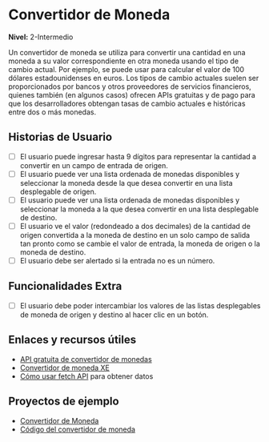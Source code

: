 # Convertidor de Moneda  
**Nivel:** 2-Intermedio  
  
Un convertidor de moneda se utiliza para convertir una cantidad en una moneda a su valor correspondiente en otra moneda usando el tipo de cambio actual. Por ejemplo, se puede usar para calcular el valor de 100 dólares estadounidenses en euros. Los tipos de cambio actuales suelen ser proporcionados por bancos y otros proveedores de servicios financieros, quienes también (en algunos casos) ofrecen APIs gratuitas y de pago para que los desarrolladores obtengan tasas de cambio actuales e históricas entre dos o más monedas.  
  
## Historias de Usuario  
  
-   [ ] El usuario puede ingresar hasta 9 dígitos para representar la cantidad a convertir en un campo de entrada de origen.  
-   [ ] El usuario puede ver una lista ordenada de monedas disponibles y seleccionar la moneda desde la que desea convertir en una lista desplegable de origen.  
-   [ ] El usuario puede ver una lista ordenada de monedas disponibles y seleccionar la moneda a la que desea convertir en una lista desplegable de destino.  
-   [ ] El usuario ve el valor (redondeado a dos decimales) de la cantidad de origen convertida a la moneda de destino en un solo campo de salida tan pronto como se cambie el valor de entrada, la moneda de origen o la moneda de destino.  
-   [ ] El usuario debe ser alertado si la entrada no es un número.  
  
## Funcionalidades Extra  
  
-   [ ] El usuario debe poder intercambiar los valores de las listas desplegables de moneda de origen y destino al hacer clic en un botón.  
  
## Enlaces y recursos útiles  
  
- [API gratuita de convertidor de monedas](https://free.currencyconverterapi.com/)  
- [Convertidor de moneda XE](https://www.xe.com/)  
- [Cómo usar fetch API](https://developer.mozilla.org/en-US/docs/Web/API/Fetch_API/Using_Fetch) para obtener datos  
  
## Proyectos de ejemplo  
  
- [Convertidor de Moneda](https://acodedoer.github.io/currency-converter/)  
- [Código del convertidor de moneda](https://github.com/acodedoer/currency-converter)  